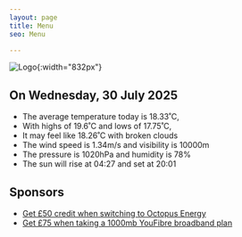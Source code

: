 ```yaml
---
layout: page
title: Menu
seo: Menu

---
```


![Logo](/images/logo.jpg){:width="832px"}

<!-- weather_marker starts -->
## On Wednesday, 30 July 2025

- The average temperature today is 18.33˚C,
- With highs of 19.6˚C and lows of 17.75˚C,
- It may feel like 18.26˚C with broken clouds
- The wind speed is 1.34m/s and visibility is 10000m
- The pressure is 1020hPa and humidity is 78%
- The sun will rise at 04:27 and set at 20:01

<!-- weather_marker ends -->

## Sponsors

- [Get £50 credit when switching to Octopus Energy](https://bit.ly/3oD1nnS)
- [Get £75 when taking a 1000mb YouFibre broadband plan](https://aklam.io/91zWhU?)
